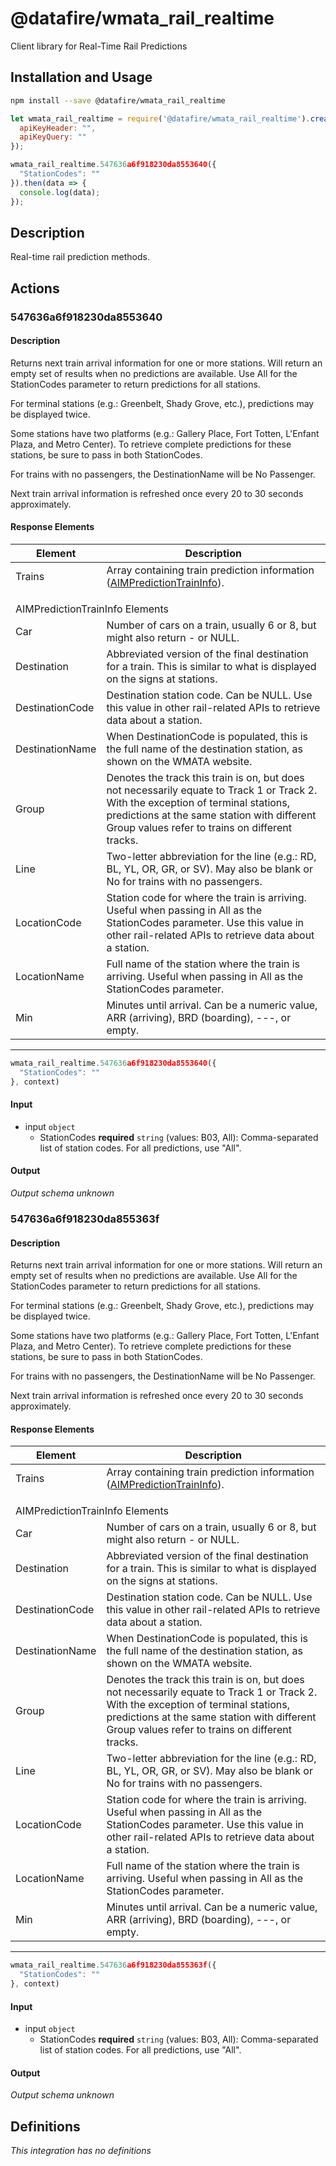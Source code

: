 # @datafire/wmata_rail_realtime

Client library for Real-Time Rail Predictions

## Installation and Usage
```bash
npm install --save @datafire/wmata_rail_realtime
```
```js
let wmata_rail_realtime = require('@datafire/wmata_rail_realtime').create({
  apiKeyHeader: "",
  apiKeyQuery: ""
});

wmata_rail_realtime.547636a6f918230da8553640({
  "StationCodes": ""
}).then(data => {
  console.log(data);
});
```

## Description

Real-time rail prediction methods.

## Actions

### 547636a6f918230da8553640
<h4 class="text-primary">Description</h4>

<p>Returns next train arrival information for one or more stations. Will return
an empty set of results when no predictions are available. Use <span class=
"text-info">All</span> for the StationCodes parameter to return predictions for
all stations.</p>

<p>For terminal stations (e.g.: Greenbelt, Shady Grove, etc.), predictions may
be displayed twice.</p>

<p>Some stations have two platforms (e.g.: Gallery Place, Fort Totten, L'Enfant
Plaza, and Metro Center). To retrieve complete predictions for these stations,
be sure to pass in both StationCodes.</p>

<p>For trains with no passengers, the DestinationName will be <span class=
"text-info">No Passenger</span>.</p>

<p>Next train arrival information is refreshed once every 20 to 30 seconds approximately.</p>

<h4 class="text-primary">Response Elements</h4>

<table class="table table-condensed table-hover">
<thead>
<tr>
<th class="col-md-3">Element</th>

<th>Description</th>
</tr>
</thead>

<tbody>
<tr>
<td>Trains</td>

<td>
Array containing train prediction information (<a href=
"#AIMPredictionTrainInfo">AIMPredictionTrainInfo</a>).
</td>
</tr>

<tr>
<td colspan="2">
<div class="text-primary" style="margin-top: 1em">
<a id="AIMPredictionTrainInfo" name=
"AIMPredictionTrainInfo">AIMPredictionTrainInfo
Elements</a>
</div>
</td>
</tr>

<tr>
<td>Car</td>

<td>Number of cars on a train, usually 6 or 8, but might also
return <span class="text-info">-</span> or NULL.</td>
</tr>

<tr>
<td>Destination</td>

<td>Abbreviated version of the final destination for a train. This
is similar to what is displayed on the signs at stations.</td>
</tr>

<tr>
<td>DestinationCode</td>

<td>Destination station code. Can be NULL. Use this value in other
rail-related APIs to retrieve data about a station.</td>
</tr>

<tr>
<td>DestinationName</td>

<td>When DestinationCode is populated, this is the full name of the
destination station, as shown on the WMATA website.</td>
</tr>

<tr>
<td>Group</td>

<td>Denotes the track this train is on, but does not necessarily
equate to Track 1 or Track 2. With the exception of terminal
stations, predictions at the same station with different Group
values refer to trains on different tracks.</td>
</tr>

<tr>
<td>Line</td>

<td>Two-letter abbreviation for the line (e.g.: RD, BL, YL, OR, GR,
or SV). May also be blank or <span class="text-info">No</span> for
trains with no passengers.</td>
</tr>

<tr>
<td>LocationCode</td>

<td>Station code for where the train is arriving. Useful when
passing in <span class="text-info">All</span> as the StationCodes
parameter. Use this value in other rail-related APIs to retrieve
data about a station.</td>
</tr>

<tr>
<td>LocationName</td>

<td>Full name of the station where the train is arriving. Useful
when passing in <span class="text-info">All</span> as the
StationCodes parameter.</td>
</tr>

<tr>
<td>Min</td>

<td>Minutes until arrival. Can be a numeric value, <span class=
"text-info">ARR</span> (arriving), <span class=
"text-info">BRD</span> (boarding), <span class=
"text-info">---</span>, or empty.</td>
</tr>
</tbody>
</table>
<hr>


```js
wmata_rail_realtime.547636a6f918230da8553640({
  "StationCodes": ""
}, context)
```

#### Input
* input `object`
  * StationCodes **required** `string` (values: B03, All): Comma-separated list of station codes.  For all predictions, use "All".

#### Output
*Output schema unknown*

### 547636a6f918230da855363f
<h4 class="text-primary">Description</h4>

<p>Returns next train arrival information for one or more stations. Will return
an empty set of results when no predictions are available. Use <span class=
"text-info">All</span> for the StationCodes parameter to return predictions for
all stations.</p>

<p>For terminal stations (e.g.: Greenbelt, Shady Grove, etc.), predictions may
be displayed twice.</p>

<p>Some stations have two platforms (e.g.: Gallery Place, Fort Totten, L'Enfant
Plaza, and Metro Center). To retrieve complete predictions for these stations,
be sure to pass in both StationCodes.</p>

<p>For trains with no passengers, the DestinationName will be <span class=
"text-info">No Passenger</span>.</p>

<p>Next train arrival information is refreshed once every 20 to 30 seconds approximately.</p>

<h4 class="text-primary">Response Elements</h4>

<table class="table table-condensed table-hover">
<thead>
<tr>
<th class="col-md-3">Element</th>

<th>Description</th>
</tr>
</thead>

<tbody>
<tr>
<td>Trains</td>

<td>
Array containing train prediction information (<a href=
"#AIMPredictionTrainInfo">AIMPredictionTrainInfo</a>).
</td>
</tr>

<tr>
<td colspan="2">
<div class="text-primary" style="margin-top: 1em">
<a id="AIMPredictionTrainInfo" name=
"AIMPredictionTrainInfo">AIMPredictionTrainInfo
Elements</a>
</div>
</td>
</tr>

<tr>
<td>Car</td>

<td>Number of cars on a train, usually 6 or 8, but might also
return <span class="text-info">-</span> or NULL.</td>
</tr>

<tr>
<td>Destination</td>

<td>Abbreviated version of the final destination for a train. This
is similar to what is displayed on the signs at stations.</td>
</tr>

<tr>
<td>DestinationCode</td>

<td>Destination station code. Can be NULL. Use this value in other
rail-related APIs to retrieve data about a station.</td>
</tr>

<tr>
<td>DestinationName</td>

<td>When DestinationCode is populated, this is the full name of the
destination station, as shown on the WMATA website.</td>
</tr>

<tr>
<td>Group</td>

<td>Denotes the track this train is on, but does not necessarily
equate to Track 1 or Track 2. With the exception of terminal
stations, predictions at the same station with different Group
values refer to trains on different tracks.</td>
</tr>

<tr>
<td>Line</td>

<td>Two-letter abbreviation for the line (e.g.: RD, BL, YL, OR, GR,
or SV). May also be blank or <span class="text-info">No</span> for
trains with no passengers.</td>
</tr>

<tr>
<td>LocationCode</td>

<td>Station code for where the train is arriving. Useful when
passing in <span class="text-info">All</span> as the StationCodes
parameter. Use this value in other rail-related APIs to retrieve
data about a station.</td>
</tr>

<tr>
<td>LocationName</td>

<td>Full name of the station where the train is arriving. Useful
when passing in <span class="text-info">All</span> as the
StationCodes parameter.</td>
</tr>

<tr>
<td>Min</td>

<td>Minutes until arrival. Can be a numeric value, <span class=
"text-info">ARR</span> (arriving), <span class=
"text-info">BRD</span> (boarding), <span class=
"text-info">---</span>, or empty.</td>
</tr>
</tbody>
</table>
<hr>


```js
wmata_rail_realtime.547636a6f918230da855363f({
  "StationCodes": ""
}, context)
```

#### Input
* input `object`
  * StationCodes **required** `string` (values: B03, All): Comma-separated list of station codes.  For all predictions, use "All".

#### Output
*Output schema unknown*



## Definitions

*This integration has no definitions*
